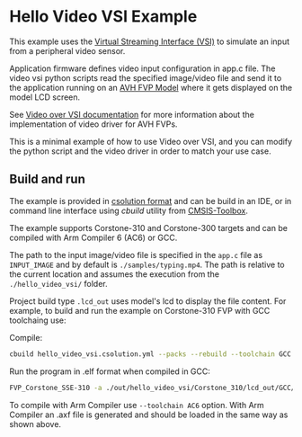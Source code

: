 # Hello Video VSI Example

This example uses the [Virtual Streaming Interface (VSI)](https://arm-software.github.io/AVH/main/simulation/html/group__arm__vsi.html) to simulate an input from a peripheral video sensor.

Application firmware defines video input configuration in app.c file. The video vsi python scripts read the specified image/video file and send it to the application running on an [AVH FVP Model](https://arm-software.github.io/AVH/main/overview/html/index.html) where it gets displayed on the model LCD screen.

See [Video over VSI documentation](https://arm-software.github.io/AVH/main/simulation/html/group__arm__vsi__video.html) for more information about the implementation of video driver for AVH FVPs.

This is a minimal example of how to use Video over VSI, and you can modify the python script and the video driver in order to match your use case.

## Build and run

The example is provided in [csolution format](https://github.com/Open-CMSIS-Pack/cmsis-toolbox/blob/main/docs/YML-Input-Format.md) and can be build in an IDE, or in command line interface using *cbuild* utility from [CMSIS-Toolbox](https://github.com/Open-CMSIS-Pack/cmsis-toolbox/blob/main/docs/build-operation.md).

The example supports Corstone-310 and Corstone-300 targets and can be compiled with Arm Compiler 6 (AC6) or GCC.

The path to the input image/video file is specified in the `app.c` file as `INPUT_IMAGE` and by default is `./samples/typing.mp4`. The path is relative to the current location and assumes the execution from the `./hello_video_vsi/` folder.

Project build type `.lcd_out` uses model's lcd to display the file content. For example, to build and run the example on Corstone-310 FVP with GCC toolchaing use:

Compile:

```bash
cbuild hello_video_vsi.csolution.yml --packs --rebuild --toolchain GCC --context .lcd_out+Corstone_310
```

Run the program in .elf format when compiled in GCC:

```bash
FVP_Corstone_SSE-310 -a ./out/hello_video_vsi/Corstone_310/lcd_out/GCC/hello_video_vsi.elf -C mps3_board.v_path=./source/vsi/video_vsi_py/
```

To compile with Arm Compiler use `--toolchain AC6` option.  With Arm Compiler an .axf file is generated and should be loaded in the same way as shown above.
